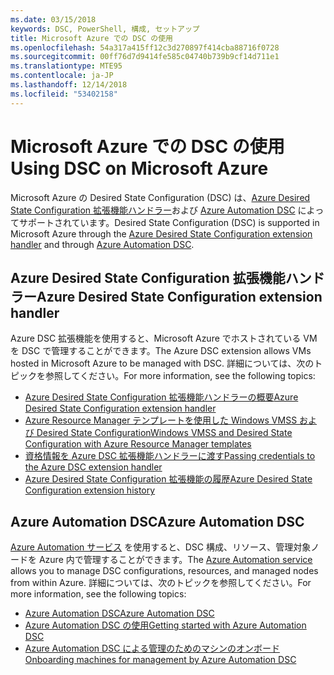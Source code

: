 ```yaml
---
ms.date: 03/15/2018
keywords: DSC, PowerShell, 構成, セットアップ
title: Microsoft Azure での DSC の使用
ms.openlocfilehash: 54a317a415ff12c3d270897f414cba88716f0728
ms.sourcegitcommit: 00ff76d7d9414fe585c04740b739b9cf14d711e1
ms.translationtype: MTE95
ms.contentlocale: ja-JP
ms.lasthandoff: 12/14/2018
ms.locfileid: "53402158"
---
```

# <a name="using-dsc-on-microsoft-azure"></a><span data-ttu-id="6957a-103">Microsoft Azure での DSC の使用</span><span class="sxs-lookup"><span data-stu-id="6957a-103">Using DSC on Microsoft Azure</span></span>

<span data-ttu-id="6957a-104">Microsoft Azure の Desired State Configuration (DSC) は、[Azure Desired State Configuration 拡張機能ハンドラー](/azure/virtual-machines/extensions/dsc-overview)および [Azure Automation DSC](/azure/automation/automation-dsc-overview) によってサポートされています。</span><span class="sxs-lookup"><span data-stu-id="6957a-104">Desired State Configuration (DSC) is supported in Microsoft Azure through the [Azure Desired State Configuration extension handler](/azure/virtual-machines/extensions/dsc-overview) and through [Azure Automation DSC](/azure/automation/automation-dsc-overview).</span></span>

## <a name="azure-desired-state-configuration-extension-handler"></a><span data-ttu-id="6957a-105">Azure Desired State Configuration 拡張機能ハンドラー</span><span class="sxs-lookup"><span data-stu-id="6957a-105">Azure Desired State Configuration extension handler</span></span>

<span data-ttu-id="6957a-106">Azure DSC 拡張機能を使用すると、Microsoft Azure でホストされている VM を DSC で管理することができます。</span><span class="sxs-lookup"><span data-stu-id="6957a-106">The Azure DSC extension allows VMs hosted in Microsoft Azure to be managed with DSC.</span></span>
<span data-ttu-id="6957a-107">詳細については、次のトピックを参照してください。</span><span class="sxs-lookup"><span data-stu-id="6957a-107">For more information, see the following topics:</span></span>

- [<span data-ttu-id="6957a-108">Azure Desired State Configuration 拡張機能ハンドラーの概要</span><span class="sxs-lookup"><span data-stu-id="6957a-108">Azure Desired State Configuration extension handler</span></span>](/azure/virtual-machines/extensions/dsc-overview)
- [<span data-ttu-id="6957a-109">Azure Resource Manager テンプレートを使用した Windows VMSS および Desired State Configuration</span><span class="sxs-lookup"><span data-stu-id="6957a-109">Windows VMSS and Desired State Configuration with Azure Resource Manager templates</span></span>](/azure/virtual-machines/extensions/dsc-template)
- [<span data-ttu-id="6957a-110">資格情報を Azure DSC 拡張機能ハンドラーに渡す</span><span class="sxs-lookup"><span data-stu-id="6957a-110">Passing credentials to the Azure DSC extension handler</span></span>](/azure/virtual-machines/extensions/dsc-credentials)
- [<span data-ttu-id="6957a-111">Azure Desired State Configuration 拡張機能の履歴</span><span class="sxs-lookup"><span data-stu-id="6957a-111">Azure Desired State Configuration extension history</span></span>](azureDscexthistory.md)

## <a name="azure-automation-dsc"></a><span data-ttu-id="6957a-112">Azure Automation DSC</span><span class="sxs-lookup"><span data-stu-id="6957a-112">Azure Automation DSC</span></span>

<span data-ttu-id="6957a-113">[Azure Automation サービス](https://azure.microsoft.com/en-us/services/automation/) を使用すると、DSC 構成、リソース、管理対象ノードを Azure 内で管理することができます。</span><span class="sxs-lookup"><span data-stu-id="6957a-113">The [Azure Automation service](https://azure.microsoft.com/en-us/services/automation/) allows you to manage DSC configurations, resources, and managed nodes from within Azure.</span></span> <span data-ttu-id="6957a-114">詳細については、次のトピックを参照してください。</span><span class="sxs-lookup"><span data-stu-id="6957a-114">For more information, see the following topics:</span></span>

- [<span data-ttu-id="6957a-115">Azure Automation DSC</span><span class="sxs-lookup"><span data-stu-id="6957a-115">Azure Automation DSC</span></span>](/azure/automation/automation-dsc-overview)
- [<span data-ttu-id="6957a-116">Azure Automation DSC の使用</span><span class="sxs-lookup"><span data-stu-id="6957a-116">Getting started with Azure Automation DSC</span></span>](/azure/automation/automation-dsc-getting-started)
- [<span data-ttu-id="6957a-117">Azure Automation DSC による管理のためのマシンのオンボード</span><span class="sxs-lookup"><span data-stu-id="6957a-117">Onboarding machines for management by Azure Automation DSC</span></span>](/azure/automation/automation-dsc-onboarding)